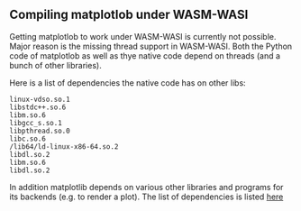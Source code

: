 ## Compiling matplotlob under WASM-WASI

Getting matplotlob to work under WASM-WASI is currently not possible. Major reason is the missing thread support in WASM-WASI. Both the Python code of matplotlob as well as thye native code depend on threads (and a bunch of other libraries).

Here is a list of dependencies the native code has on other libs:

```
linux-vdso.so.1
libstdc++.so.6
libm.so.6
libgcc_s.so.1
libpthread.so.0
libc.so.6
/lib64/ld-linux-x86-64.so.2
libdl.so.2
libm.so.6
libdl.so.2
```

In addition matplotlib depends on various other libraries and programs for its backends (e.g. to render a plot). The list of dependencies is listed [here](https://matplotlib.org/stable/devel/dependencies.html)
